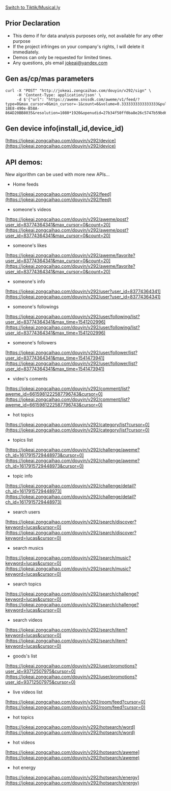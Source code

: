 [Switch to Tiktik/Musical.ly](https://github.com/JokeAI/Sign-Tiktok)

## Prior Declaration

+ This demo if for data analysis purposes only, not available for any other purpose
+ If the project infringes on your company's rights, I will delete it immediately.
+ Demos can only be requested for limited times.  
+ Any questions, pls email jokeai@yandex.com

## Gen as/cp/mas parameters
```
curl -X "POST" "http://jokeai.zongcaihao.com/douyin/v292/sign" \
     -H 'Content-Type: application/json' \
     -d $'{"url": "https://aweme.snssdk.com/aweme/v1/feed/?type=0&max_cursor=0&min_cursor=-1&count=6&volume=0.3333333333333333&pull_type=2&need_relieve_aweme=0&filter_warn=0&is_cold_start=0&js_sdk_version=1.2.2&app_type=normal&manifest_version_code=321&_rticket=1541682949911&ac=wifi&device_id=59121099964&iid=50416179430&os_version=8.1.0&channel=gray_3306&version_code=330&device_type=ONEPLUS%20A5000&language=zh&vid=C2DD3A72-18E8-490e-B58A-86AD20BB8035&resolution=1080*1920&openudid=27b34f50ff0ba8e26c5747b59bd6d160fbdff384&update_version_code=3216&app_name=aweme&version_name=3.3.0&os_api=27&device_brand=OnePlus&ssmix=a&device_platform=android&dpi=420&aid=1128"}'
```

## Gen device info(install_id,device_id)
[https://jokeai.zongcaihao.com/douyin/v292/device](https://jokeai.zongcaihao.com/douyin/v292/device)

## API demos:

New algorithm can be used with more new APIs... 

+ Home feeds

 [https://jokeai.zongcaihao.com/douyin/v292/feed](https://jokeai.zongcaihao.com/douyin/v292/feed)
 
+ someone's videos

 [https://jokeai.zongcaihao.com/douyin/v292/aweme/post?user_id=83774364341&max_cursor=0&count=20](https://jokeai.zongcaihao.com/douyin/v292/aweme/post?user_id=83774364341&max_cursor=0&count=20)

+ someone's likes

[https://jokeai.zongcaihao.com/douyin/v292/aweme/favorite?user_id=83774364341&max_cursor=0&count=20](https://jokeai.zongcaihao.com/douyin/v292/aweme/favorite?user_id=83774364341&max_cursor=0&count=20)

+ someone's info

[https://jokeai.zongcaihao.com/douyin/v292/user?user_id=83774364341](https://jokeai.zongcaihao.com/douyin/v292/user?user_id=83774364341)

+ someone's followings

[https://jokeai.zongcaihao.com/douyin/v292/user/following/list?user_id=83774364341&max_time=1541202996](https://jokeai.zongcaihao.com/douyin/v292/user/following/list?user_id=83774364341&max_time=1541202996)

+ someone's followers

[https://jokeai.zongcaihao.com/douyin/v292/user/follower/list?user_id=83774364341&max_time=1541473941](https://jokeai.zongcaihao.com/douyin/v292/user/follower/list?user_id=83774364341&max_time=1541473941)

+ video's coments

[https://jokeai.zongcaihao.com/douyin/v292/comment/list?aweme_id=6615981222587796743&cursor=0](https://jokeai.zongcaihao.com/douyin/v292/comment/list?aweme_id=6615981222587796743&cursor=0)

+ hot topics

[https://jokeai.zongcaihao.com/douyin/v292/category/list?cursor=0](https://jokeai.zongcaihao.com/douyin/v292/category/list?cursor=0)

+ topics list

[https://jokeai.zongcaihao.com/douyin/v292/challenge/aweme?ch_id=1617915729448973&cursor=0](https://jokeai.zongcaihao.com/douyin/v292/challenge/aweme?ch_id=1617915729448973&cursor=0)

+ topic info

[https://jokeai.zongcaihao.com/douyin/v292/challenge/detail?ch_id=1617915729448973](https://jokeai.zongcaihao.com/douyin/v292/challenge/detail?ch_id=1617915729448973)

+ search users

[https://jokeai.zongcaihao.com/douyin/v292/search/discover?keyword=lucas&cursor=0](https://jokeai.zongcaihao.com/douyin/v292/search/discover?keyword=lucas&cursor=0)

+ search musics

[https://jokeai.zongcaihao.com/douyin/v292/search/music?keyword=lucas&cursor=0](https://jokeai.zongcaihao.com/douyin/v292/search/music?keyword=lucas&cursor=0)

+ search topics

[https://jokeai.zongcaihao.com/douyin/v292/search/challenge?keyword=lucas&cursor=0](https://jokeai.zongcaihao.com/douyin/v292/search/challenge?keyword=lucas&cursor=0)

+ search videos

[https://jokeai.zongcaihao.com/douyin/v292/search/item?keyword=lucas&cursor=0](https://jokeai.zongcaihao.com/douyin/v292/search/item?keyword=lucas&cursor=0)

+ goods's list

[https://jokeai.zongcaihao.com/douyin/v292/user/promotions?user_id=93712507975&cursor=0](https://jokeai.zongcaihao.com/douyin/v292/user/promotions?user_id=93712507975&cursor=0)

+ live videos list

[https://jokeai.zongcaihao.com/douyin/v292/room/feed?cursor=0](https://jokeai.zongcaihao.com/douyin/v292/room/feed?cursor=0)

+ hot topics

[https://jokeai.zongcaihao.com/douyin/v292/hotsearch/word](https://jokeai.zongcaihao.com/douyin/v292/hotsearch/word)

+ hot videos

[https://jokeai.zongcaihao.com/douyin/v292/hotsearch/aweme](https://jokeai.zongcaihao.com/douyin/v292/hotsearch/aweme)

+ hot energy

[https://jokeai.zongcaihao.com/douyin/v292/hotsearch/energy](https://jokeai.zongcaihao.com/douyin/v292/hotsearch/energy)



